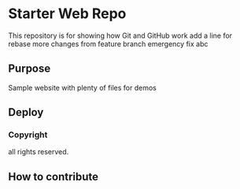 # Starter Web Repo

This repository is for showing how Git and GitHub work
add a line for rebase
more changes from feature branch
emergency fix
abc

## Purpose

Sample website with plenty of files for demos

## Deploy

### Copyright
all rights reserved.

## How to contribute
